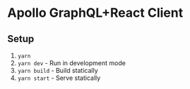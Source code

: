# Apollo GraphQL+React Client

## Setup

1. `yarn`
2. `yarn dev` - Run in development mode
3. `yarn build` - Build statically
4. `yarn start` - Serve statically
